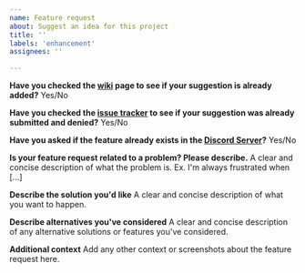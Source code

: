 ```yaml
---
name: Feature request
about: Suggest an idea for this project
title: ''
labels: 'enhancement'
assignees: ''

---
```

**Have you checked the [wiki](https://rockyhawk99.gitbook.io/rockyhawk-wiki/commandpanels/wiki) page to see if your suggestion is already added?**
Yes/No

**Have you checked the [issue tracker](https://github.com/rockyhawk64/CommandPanels/issues?q=is%3Aissue) to see if your suggestion was already submitted and denied?**
Yes/No

**Have you asked if the feature already exists in the [Discord Server](https://discord.com/invite/eUWBWh7)?**
Yes/No

**Is your feature request related to a problem? Please describe.**
A clear and concise description of what the problem is. Ex. I'm always frustrated when [...]

**Describe the solution you'd like**
A clear and concise description of what you want to happen.

**Describe alternatives you've considered**
A clear and concise description of any alternative solutions or features you've considered.

**Additional context**
Add any other context or screenshots about the feature request here.

